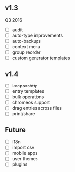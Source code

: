 ## v1.3
Q3 2016
- [ ] audit
- [ ] auto-type improvements
- [ ] auto-backups
- [ ] context menu
- [ ] group reorder
- [ ] custom generator templates

## v1.4
- [ ] keepasshttp
- [ ] entry templates
- [ ] bulk operations
- [ ] chromeos support
- [ ] drag entries across files
- [ ] print/share

## Future
- [ ] i18n
- [ ] import csv
- [ ] mobile apps
- [ ] user themes
- [ ] plugins